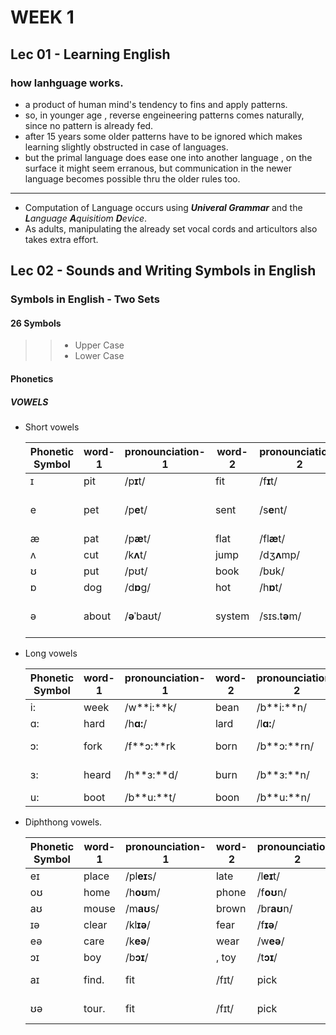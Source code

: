 # WEEK 1

## Lec 01 - Learning English

### how lanhguage works.
+ a product of human mind's tendency to fins and apply patterns.
+ so, in younger age , reverse engeineering patterns comes naturally, since no pattern is already fed.
+ after 15 years some older patterns have to be ignored which makes learning slightly obstructed in case of languages.
+ but the primal language does ease one into another language , on the surface it might seem erranous, but communication in the newer language becomes possible thru the older rules too.

---

+ Computation of Language occurs using  ***Univeral Grammar*** and the ***L**anguage **A**quisitiom **D**evice*.
+ As adults, manipulating the already set vocal cords and articultors also takes extra effort.

## Lec 02 - Sounds and Writing Symbols in English

### Symbols in English - Two Sets
#### 26 Symbols
>>+ Upper Case
>>+ Lower Case

#### Phonetics

##### VOWELS
+ Short vowels

	|Phonetic Symbol|word-1|pronounciation-1|word-2|pronounciation-2|word-3|pronounciation-3         |word-4|pronounciation-4             |word-5|pronounciation-5|
	|-- | --- | --- |--- | --- |--- | --- |--- | --- |--- | --- |
	| ɪ|	                pit |/p**ɪ**t/     | fit       |/f**ɪ**t/  |pick           |/p**ɪ**k/      | difficult |/ˈd**ɪ**.f**ɪ**.kəlt/   | sick     |/s**ɪ**k/  |
	| e|	            pet |/p**e**t/     | sent       |/s**e**nt/ |attention  /əˈt**e**n.ʃən|/     | neck /n**e**k|/                  | mess      /m**e**s/ |
	| æ|	            pat |/p**æ**t/     |flat       |/fl**æ**t/|family   |/ˈf**æ**.mə.li/       | cap  |/k **æ**p/                 | back      |/b**æ**k/ |
	| ʌ|	            cut |/k**ʌ**t/     |jump      |/dʒ**ʌ**mp/|cover    |/ˈk**ʌ**.vər/         | luck |/l**ʌ**k/                 | fuss      |/f**ʌ**s/ |
	| ʊ|	            put |/pʊt/         |book           |/bʊk/ |cushion  |/ˈkʊ.ʃən/            |about       |/əˈba**ʊ**t/          | good   |/g**ʊ**d/   |
	| ɒ|	            dog |/d**ɒ**g/     |hot        |/h**ɒ**t/ |hospital |/ˈh**ɒ**s.pɪ.təl/    |sock         |/s**ɒ**k/            | boss |/b**ɒ**s/      |
	| ə|	          about |/**ə**ˈbaʊt/  |system   |/sɪs.t**ə**m/|complete /k**ə**mˈpliːt|/      | difficult /ˈdɪ.fɪ.k**ə**lt|/       |cover   /ˈkʌ.v**ə**r/|

+ Long vowels

	|Phonetic Symbol|word-1|pronounciation-1|word-2|pronounciation-2|word-3|pronounciation-3 |word-4|pronounciation-4 |word-5|pronounciation-5|
	|-- | --- | --- |--- | --- |--- | --- |--- | --- |--- | --- |
	| i:|	             week |/w**i:**k/  | bean |/b**i:**n/     |  deem    |/d**i:**m/   |feet  |/f**i:**t/     |media |/ˈmiː.di.jə/           |
	| ɑ:|	             hard |/h**ɑ:**/   | lard  |/l**ɑ:**/    |  card      |/k**ɑ:**/  | laugh |/l**ɑ:**f/    |article |/**ɑː**.tɪ.kəl/      |
	| ɔ:|	             fork |/f**ɔ:**rk  | born   |/b**ɔ:**rn/   |  torn    | /t**ɔ:**rn/ | walk /w**ɔ:**k/     | August |  /**ɔː**ˈɡʌst/       |
	| ɜ:|	             heard |/h**ɜ:**d/ | burn |/b**ɜ:**n/    |  turn      |/t**ɜ:**n/  | word |/w**ɜ:**d/     | surface /ˈs**ɜː**.fɪs       |
	| u:|                boot |/b**u:**t/  | boon |/b**u:**n/    |  moon      |/m**u:**n/  | group |/gr**u:**p/   |beautiful |/ˈbj**uː**.tɪ.fəl/ |
+ Diphthong vowels.

	|Phonetic Symbol|word-1|pronounciation-1|word-2|pronounciation-2|word-3|pronounciation-3           |word-4|pronounciation-4          |word-5|pronounciation-5     |
	|-- | --- | --- |--- | --- |--- | --- |--- | --- |--- | --- |
    | eɪ|	            place |/pl**eɪ**s/ |  late |/l**eɪ**t/     | dangerous |/ˈd**eɪ**n.dʒə.rəs/  | | |
	| oʊ|	            home |/h**oʊ**m/  |  phone |/f**oʊ**n/    | global |/ˈɡl**oʊ**.bəl/        | | |
	| aʊ|	           mouse |/m**aʊ**s/  |  brown |/br**aʊ**n/   | accountant |/əˈk**aʊ**n.t̬ənt/  | | |
	| ɪə|	            clear |/kl**ɪə**/ | fear    |/f**ɪə**/     |  career |/kəˈr**ɪə**/          | | |
	| eə|	            care |/k**eə**/ | wear| /w**eə**/|  declare| /dɪˈkl**eə**/|
	| ɔɪ|	             boy |/b**ɔɪ**/  | , toy |/t**ɔɪ**/ | enjoyable |/ɪnˈdʒ**ɔɪ**.jə.bəl/| | |
	| aɪ|	             find.            | fit           |/fɪt/  |  pick         |/pɪk/ | difficult |/ˈdɪ.fɪ.kəlt/|       |
	| ʊə|	              tour.           | fit           |/fɪt/  |  pick         |/pɪk/ | difficult |/ˈdɪ.fɪ.kəlt/|       |
